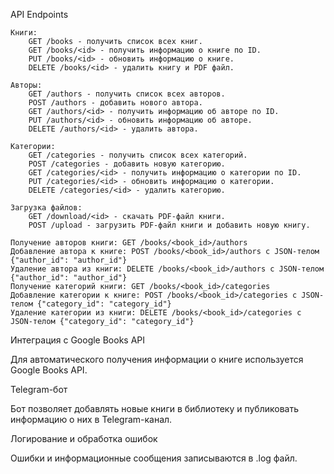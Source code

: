 API Endpoints

    Книги:
        GET /books - получить список всех книг.
        GET /books/<id> - получить информацию о книге по ID.
        PUT /books/<id> - обновить информацию о книге.
        DELETE /books/<id> - удалить книгу и PDF файл.

    Авторы:
        GET /authors - получить список всех авторов.
        POST /authors - добавить нового автора.
        GET /authors/<id> - получить информацию об авторе по ID.
        PUT /authors/<id> - обновить информацию об авторе.
        DELETE /authors/<id> - удалить автора.

    Категории:
        GET /categories - получить список всех категорий.
        POST /categories - добавить новую категорию.
        GET /categories/<id> - получить информацию о категории по ID.
        PUT /categories/<id> - обновить информацию о категории.
        DELETE /categories/<id> - удалить категорию.

    Загрузка файлов:
        GET /download/<id> - скачать PDF-файл книги.
        POST /upload - загрузить PDF-файл книги и добавить новую книгу.

    Получение авторов книги: GET /books/<book_id>/authors
    Добавление автора к книге: POST /books/<book_id>/authors с JSON-телом {"author_id": "author_id"}
    Удаление автора из книги: DELETE /books/<book_id>/authors с JSON-телом {"author_id": "author_id"}
    Получение категорий книги: GET /books/<book_id>/categories
    Добавление категории к книге: POST /books/<book_id>/categories с JSON-телом {"category_id": "category_id"}
    Удаление категории из книги: DELETE /books/<book_id>/categories с JSON-телом {"category_id": "category_id"}


Интеграция с Google Books API

Для автоматического получения информации о книге используется Google Books API. 

Telegram-бот

Бот позволяет добавлять новые книги в библиотеку и публиковать информацию о них в Telegram-канал.

Логирование и обработка ошибок

Ошибки и информационные сообщения записываются в .log файл.